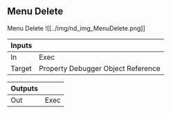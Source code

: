 ## Menu Delete
Menu Delete
![[../img/nd_img_MenuDelete.png]]

|Inputs||
|--|--|
| In | Exec |
| Target | Property Debugger Object Reference |

|Outputs||
|--|--|
| Out | Exec |
